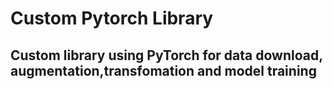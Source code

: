 # Custom Pytorch Library
## Custom library using PyTorch for data download, augmentation,transfomation and model training

